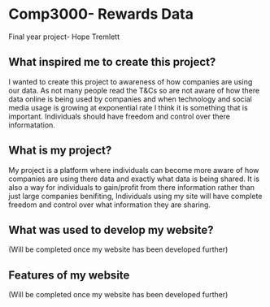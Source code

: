 # Comp3000- Rewards Data
Final year project- Hope Tremlett 

## What inspired me to create this project? 
I wanted to create this project to awareness of how companies are using our data.
As not many people read the T&Cs so are not aware of how there data online is being used by companies and when technology and social media usage is growing at exponential rate I think it is something that is important. Individuals should have freedom and control over there informatation.

## What is my project?
My project is a platform where individuals can become more aware of how companies are using there data and exactly what data is being shared. 
It is also a way for individuals to gain/profit from there information rather than just large companies benifiting, Individuals using my site will have complete freedom and control over what information they are sharing. 

## What was used to develop my website?
(Will be completed once my website has been developed further)
## Features of my website
(Will be completed once my website has been developed further)
